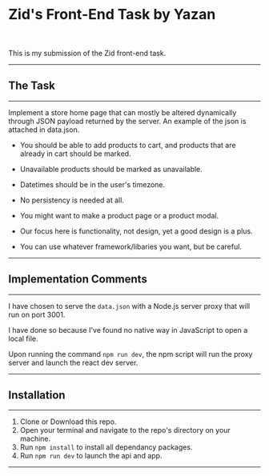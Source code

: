 
<h1 style="line-height:100px">
    Zid's Front-End Task by Yazan
</h1>

This is my submission of the Zid front-end task.

---

## The Task

---

Implement a store home page that can mostly be altered dynamically through JSON payload
returned by the server. An example of the json is attached in data.json.
* You should be able to add products to cart, and products that are already in cart should be
marked.

* Unavailable products should be marked as unavailable.
  
* Datetimes should be in the user's timezone.

* No persistency is needed at all.

* You might want to make a product page or a product modal.

* Our focus here is functionality, not design, yet a good design is a plus.

* You can use whatever framework/libaries you want, but be careful.

---

## Implementation Comments

---

I have chosen to serve the `data.json` with a Node.js server proxy that will run on port 3001.

I have done so because I've found no native way in JavaScript to open a local file.

Upon running the command `npm run dev`, the npm script will run the proxy server and launch the react dev server.

---

## Installation

---

1.  Clone or Download this repo.
2.  Open your terminal and navigate to the repo's directory on your machine.
3.  Run `npm install` to install all dependancy packages.
4.  Run `npm run dev` to launch the api and app.

---
